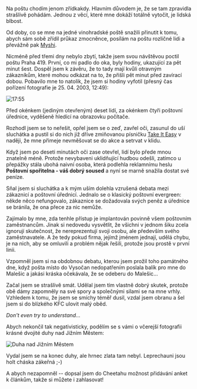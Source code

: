 <!-- dcterms:identifier = riderweblog#48 -->
<!-- dcterms:title = Za pět minut zavíráme! -->
<!-- np9:categoryId = 2 -->
<!-- x4w:category = Lidé a jiná zvěř -->
<!-- np9:authorId = 1 -->
<!-- np9:authorEmail = michal.valasek@altairis.cz -->
<!-- dcterms:creator = Michal Altair Valášek -->
<!-- dcterms:created = 2003-04-28T02:27:10+02:00 -->
<!-- dcterms:dateAccepted = 2003-04-28T02:27:10+02:00 -->

Na poštu chodím jenom zřídkakdy. Hlavním důvodem je, že se tam zpravidla strašlivě pohádám. Jednou z věcí, které mne dokáží totálně vytočit, je lidská blbost.

Od doby, co se mne na jedné vinohradské poště snažili přinutit k tomu, abych sám sobě zřídil průkaz zmocněnce, posílám na poštu rozličné lidi a převážně pak [Myshi](http://www.bestijka.cz/).

Nicméně před třemi dny nebylo zbytí, takže jsem svou návštěvou poctil poštu Praha 419. První, co mi padlo do oka, byly hodiny, ukazující za pět minut šest. Dospěl jsem k závěru, že to tady mají kvůli otravným zákazníkům, které mohou odkázat na to, že přišli pět minut před zavírací dobou. Pobavilo mne to natolik, že jsem si hodiny vyfotil (přesný čas pořízení fotografie je 25. 04. 2003, 12:49):

![17:55](http://weblog.rider.cz/files/posta_1755.jpg)

Před okénkem (jediným otevřeným) deset lidí, za okénkem čtyři poštovní úřednice, vyděšeně hledící na obrazovku počítače.

Rozhodl jsem se to neřešit, opřel jsem se o zeď, zavřel oči, zasunul do uší sluchátka a pustil si do nich již dříve zmiňovanou písničku [Take It Easy](http://weblog.rider.cz/ShowRecord.aspx?day=20030410) v naději, že mne přimeje nevměšovat se do akce a setrvat v klidu.

Když jsem po deseti minutách oči zase otevřel, lidí bylo přede mnou znatelně méně. Protože nevybaveni uklidňující hudbou odešli, zatímco u přepážky stála ubohá naivní osoba, která podlehla reklamnímu heslu **Poštovní spořitelna - váš dobrý soused** a nyní se marně snažila dostat své peníze.

Sňal jsem si sluchátka a k mým uším dolehla vzrušená debata mezi zákaznicí a poštovní úřednicí. Jednalo se o klasický poštovní evergreen: někde něco nefungovalo, zákaznice se dožadovala svých peněz a úřednice se bránila, že ona přece za nic nemůže.

Zajímalo by mne, zda tenhle přístup je implantován povinně všem poštovním zaměstnancům. Jinak si nedovedu vysvětlit, že všichni v jednom šiku zcela ignorují skutečnost, že nereprezentují svoji osobu, ale především svého zaměstnavatele. A že tedy pokud firma, jejímž jménem jednají, udělá chybu, je na nich, aby se omluvili a problém nějak řešili, protože jsou prostě v první linii.

Vzpomněl jsem si na obdobnou debatu, kterou jsem prožil toho památného dne, když pošta místo do Vysočan nedopatřením poslala balík pro mne do Malešic a jakási kráska očekávala, že se odeberu do Malešic...

Začal jsem se strašlivě smát. Udělal jsem tím vlastně dobrý skutek, protože obě dámy zapomněly na své spory a společnými silami se na mne vrhly. Vzhledem k tomu, že jsem se smíchy téměř dusil, vzdal jsem obranu a šel jsem si do blízkého KFC ulovit malý oběd.

*Don't even try to understand...*

Abych nekončil tak negativisticky, podělím se s vámi o včerejší fotografii krásné dvojité duhy nad Jižním Městem:

![Duha nad Jižním Městem](http://weblog.rider.cz/files/duha.jpg)

Vydal jsem se na konec duhy, ale hrnec zlata tam nebyl. Leprechauni jsou holt cháska zákeřná ;-)

A abych nezapomněl -- dopsal jsem do Cheetahu možnost přidávání anket k článkům, takže si můžete i zahlasovat!